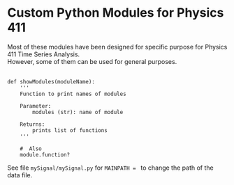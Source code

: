 # Custom Python Modules for Physics 411

Most of these modules have been designed for specific purpose for Physics 411 Time Series Analysis.<br> However, some of them can be used for general purposes.<br><br>

```Py
def showModules(moduleName):
    '''
    Function to print names of modules

    Parameter:
        modules (str): name of module

    Returns:
        prints list of functions
    '''

    #  Also 
    module.function?
```

See file `mySignal/mySignal.py` for `MAINPATH = ` to change the path of the data file.
